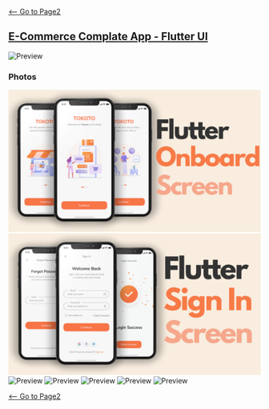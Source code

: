 <a href='https://github.com/lkrjangid1/Awesome-Flutter-Templates/blob/main/Page2.md'><-- Go to Page2</a>
  
## <a href='https://github.com/abuanwar072/E-commerce-Complete-Flutter-UI'>E-Commerce Complate App - Flutter UI</a>
 ![Preview](https://raw.githubusercontent.com/abuanwar072/E-commerce-Complete-Flutter-UI/master/intro.gif)
  
### Photos
![Preview](https://raw.githubusercontent.com/abuanwar072/E-commerce-Complete-Flutter-UI/master/1.png)
![Preview](https://raw.githubusercontent.com/abuanwar072/E-commerce-Complete-Flutter-UI/master/2.png)
![Preview](https://raw.githubusercontent.com/abuanwar072/E-commerce-Complete-Flutter-UI/master/3.png)
![Preview](https://raw.githubusercontent.com/abuanwar072/E-commerce-Complete-Flutter-UI/master/4.png)
![Preview](https://raw.githubusercontent.com/abuanwar072/E-commerce-Complete-Flutter-UI/master/5.png)
![Preview](https://raw.githubusercontent.com/abuanwar072/E-commerce-Complete-Flutter-UI/master/6.png)
![Preview](https://raw.githubusercontent.com/abuanwar072/E-commerce-Complete-Flutter-UI/master/7.png)
  
  
  
  
<a href='https://github.com/lkrjangid1/Awesome-Flutter-Templates/blob/main/Page2.md'><-- Go to Page2</a>
